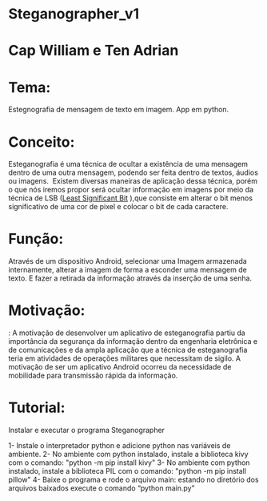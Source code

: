 # Steganographer_v1
# Cap William e Ten Adrian

# Tema:

Estegnografia de mensagem de texto em imagem. App em python.

# Conceito:

Esteganografia é uma técnica de ocultar a existência de uma mensagem dentro de uma outra mensagem, podendo ser feita dentro de textos, áudios ou imagens.  Existem diversas maneiras de aplicação dessa técnica, porém o que nós iremos propor será ocultar informação em imagens por meio da técnica de LSB ([Least Significant Bit](https://pt.wikipedia.org/w/index.php?title=Least_Significant_Bit&action=edit&redlink=1)
),que consiste em alterar o bit menos significativo de uma cor de pixel e colocar o bit de cada caractere.

# Função:

Através de um dispositivo Android, selecionar uma Imagem armazenada internamente, alterar a imagem de forma a esconder uma mensagem de texto. E fazer a retirada da informação através da inserção de uma senha.

# Motivação:

: A motivação de desenvolver um aplicativo de esteganografia partiu da importância da segurança da informação dentro da engenharia eletrônica e de comunicações e da ampla aplicação que a técnica de esteganografia teria em atividades de operações militares que necessitam de sigilo. A motivação de ser um aplicativo Android ocorreu da necessidade de mobilidade para transmissão rápida da informação.

# Tutorial:
 Instalar e executar o programa Steganographer
 
  1- Instale o interpretador python e adicione python nas variáveis de ambiente. 
  2- No ambiente com python instalado, instale a biblioteca kivy com o comando:  "python -m pip install kivy"
  3- No ambiente com python instalado, instale a biblioteca PIL com o comando: "python -m pip install pillow"
  4- Baixe o programa e rode o arquivo main: estando no diretório dos arquivos baixados execute o comando “python main.py”
  
  
